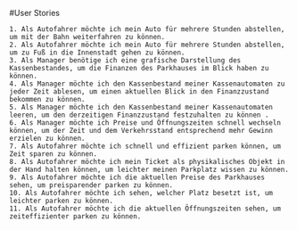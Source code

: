 #User Stories

    1. Als Autofahrer möchte ich mein Auto für mehrere Stunden abstellen, um mit der Bahn weiterfahren zu können.
    2. Als Autofahrer möchte ich mein Auto für mehrere Stunden abstellen, um zu Fuß in die Innenstadt gehen zu können.
    3. Als Manager benötige ich eine grafische Darstellung des Kassenbestandes, um die Finanzen des Parkhauses im Blick haben zu können.
    4. Als Manager möchte ich den Kassenbestand meiner Kassenautomaten zu jeder Zeit ablesen, um einen aktuellen Blick in den Finanzzustand bekommen zu können.
    5. Als Manager möchte ich den Kassenbestand meiner Kassenautomaten leeren, um den derzeitigen Finanzzustand festzuhalten zu können .
    6. Als Manager möchte ich Preise und Öffnungszeiten schnell wechseln können, um der Zeit und dem Verkehrsstand entsprechend mehr Gewinn erzielen zu können.
    7. Als Autofahrer möchte ich schnell und effizient parken können, um Zeit sparen zu können.
    8. Als Autofahrer möchte ich mein Ticket als physikalisches Objekt in der Hand halten können, um leichter meinen Parkplatz wissen zu können.
    9. Als Autofahrer möchte ich die aktuellen Preise des Parkhauses sehen, um preisparender parken zu können.
    10. Als Autofahrer möchte ich sehen, welcher Platz besetzt ist, um leichter parken zu können.
    11. Als Autofahrer möchte ich die aktuellen Öffnungszeiten sehen, um zeiteffizienter parken zu können.

